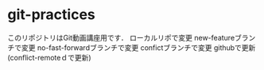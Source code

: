 # git-practices
このリポジトリはGit動画講座用です．
ローカルリポで変更
new-featureブランチで変更
no-fast-forwardブランチで変更
confictブランチで変更
githubで更新(conflict-remoteｄで更新) 　
